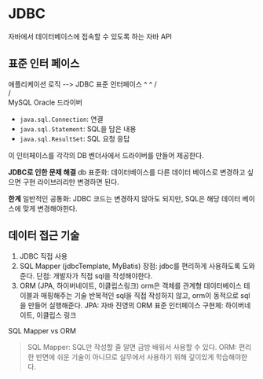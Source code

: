 # JDBC
자바에서 데이터베이스에 접속할 수 있도록 하는 자바 API

## 표준 인터 페이스
애플리케이션 로직 --> JDBC 표준 인터페이스
					    ^     ^
					/                \
				/                             \
			MySQL                     Oracle 드라이버

* `java.sql.Connection`: 연결
* `java.sql.Statement`: SQL을 담은 내용
* `java.sql.ResultSet`: SQL 요청 응답

이 인터페이스를 각각의 DB 벤더사에서 드라이버를 만들어 제공한다.

**JDBC로 인한 문제 해결**
db 표준화: 데이터베이스를 다른 데이터 베이스로 변경하고 싶으면 구현 라이브러리만 변경하면 된다.

**한계**
일반적인 공통화: JDBC 코드는 변경하지 않아도 되지만, SQL은 해당 데이터 베이스에 맞게 변경해야한다.

## 데이터 접근 기술
1. JDBC 직접 사용
2. SQL Mapper (jdbcTemplate, MyBatis)
	장점: jdbc를 편리하게 사용하도록 도와준다.
	단점: 개발자가 직접 sql을 작성해야한다.
3. ORM (JPA, 하이버네이트, 이클립스링크)
	orm은 객체를 관계형 데이터베이스 테이블과 매핑해주는 기술
	반복적인 sql을 직접 작성하지 않고, orm이 동적으로 sql을 만들어 실행해준다.
	JPA: 자바 진영의 ORM 표준 인터페이스
	구현체: 하이버네이트, 이클립스 링크

SQL Mapper vs ORM
> SQL Mapper: SQL만 작성할 줄 알면 금방 배워서 사용할 수 있다.
> ORM: 편리한 반면에 쉬운 기술이 아니므로 실무에서 사용하기 위해 깊이있게 학습해야한다.
